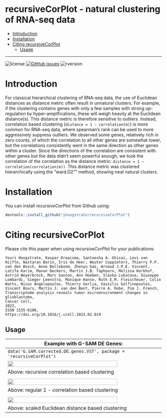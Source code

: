 recursiveCorPlot - natural clustering of RNA-seq data
================

-   <a href="#introduction" id="toc-introduction">Introduction</a>
-   <a href="#installation" id="toc-installation">Installation</a>
-   <a href="#citing-recursivecorplot"
    id="toc-citing-recursivecorplot">Citing recursiveCorPlot</a>
    -   <a href="#usage" id="toc-usage">Usage</a>

<!-- README.md is generated from README.Rmd through: devtools::build_readme() . Please edit the Rmd file -->

------------------------------------------------------------------------

![license](https://img.shields.io/badge/license-GPL--3-blue.svg)
[![GitHub
issues](https://img.shields.io/github/issues/yhoogstrate/recursiveCorPlot.svg)]()
![rversion](https://img.shields.io/badge/R%20version-%3E4.1.0-lightgrey.svg)

# Introduction

For classical hierarchical clustering of RNA-seq data, the use of
Euclidean distances as distance metric often result in unnatural
clusters. For example, if the clustering contains genes with only a few
samples with strong up-regulation by hyper-amplifications, these will
weigh heavily at the Euclidean distance(s). This distance metric is
therefore sensitive to outliers. Instead, correlation based clustering
(`distance = 1 – correlation(m)`) is more common for RNA-seq data, where
spearman’s rank can be used to more aggressively suppress outliers. We
observed some genes, relatively rich in zero counts, of which the
correlation to all other genes are somewhat lower, but the correlations
consistently went in the same direction as other genes within a cluster.
Since the directions of the correlation are consistent with other genes
but the data didn’t seem powerful enough, we took the correlation of the
correlation as the distance metric:
`distance = 1 – correlation(correlation(m))`. This distance metric was
clustered hierarchically using the “ward.D2”” method, showing neat
natural clusters.

# Installation

You can install *recursiveCorPlot* from Github using:

``` r
devtools::install_github("yhoogstrate/recursiveCorPlot")
```

# Citing recursiveCorPlot

Please cite this paper when using *recursiveCorPlot* for your
publications:

    Youri Hoogstrate, Kaspar Draaisma, Santoesha A. Ghisai, Levi van Hijfte, Nastaran Barin, Iris de Heer, Wouter Coppieters, Thierry P.P. van den Bosch, Anne Bolleboom, Zhenyu Gao, Arnaud J.P.E. Vincent, Latifa Karim, Manon Deckers, Martin J.B. Taphoorn, Melissa Kerkhof, Astrid Weyerbrock, Marc Sanson, Ann Hoeben, Slávka Lukacova, Giuseppe Lombardi, Sieger Leenstra, Monique Hanse, Ruth E.M. Fleischeuer, Colin Watts, Nicos Angelopoulos, Thierry Gorlia, Vassilis Golfinopoulos, Vincent Bours, Martin J. van den Bent, Pierre A. Robe, Pim J. French,
    Transcriptome analysis reveals tumor microenvironment changes in glioblastoma,
    Cancer Cell,
    2023,
    ISSN 1535-6108,
    https://doi.org/10.1016/j.ccell.2023.02.019

## Usage

| Example with G-SAM DE Genes:                                                                                  |
|---------------------------------------------------------------------------------------------------------------|
| `data('G.SAM.corrected.DE.genes.VST', package = 'recursiveCorPlot')`                                          |
| <img src="https://github.com/yhoogstrate/recursiveCorPlot/raw/master/extern/cor_cor_.png" width="85%">        |
| Above: recursive correlation based clustering                                                                 |
|                                                                                                               |
| <img src="https://github.com/yhoogstrate/recursiveCorPlot/raw/master/extern/cor.png" width="85%">             |
| Above: regular 1 - correlation based clustering                                                               |
|                                                                                                               |
| <img src="https://github.com/yhoogstrate/recursiveCorPlot/raw/master/extern/scale_euclidean.png" width="85%"> |
| Above: scaled Euclidean distance based clustering                                                             |
